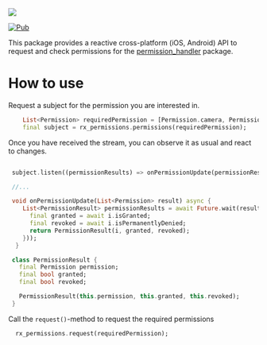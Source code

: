 <img src="https://github.com/mi-sch-ka/rx-permissions/blob/main/.github/thumbnail.png"/>

[![Pub](https://img.shields.io/pub/v/rx_permissions.svg)](https://pub.dartlang.org/packages/rx_permissions)

This package provides a reactive cross-platform (iOS, Android) API 
to request and check permissions for the [permission_handler](https://pub.dev/packages/permission_handler) package.

# How to use

Request a subject for the permission you are interested in.
```dart
    List<Permission> requiredPermission = [Permission.camera, Permission.microphone];
    final subject = rx_permissions.permissions(requiredPermission);
```

Once you have received the stream, you can observe it as usual and react to changes.

```dart

 subject.listen((permissionResults) => onPermissionUpdate(permissionResults));

 //...

 void onPermissionUpdate(List<Permission> result) async {
    List<PermissionResult> permissionResults = await Future.wait(result.map((i) async {
      final granted = await i.isGranted;
      final revoked = await i.isPermanentlyDenied;
      return PermissionResult(i, granted, revoked);
    }));
  }

 class PermissionResult {
   final Permission permission;
   final bool granted;
   final bool revoked;

   PermissionResult(this.permission, this.granted, this.revoked);
 }
```

Call the `request()`-method to request the required permissions

```dart
  rx_permissions.request(requiredPermission);
```
